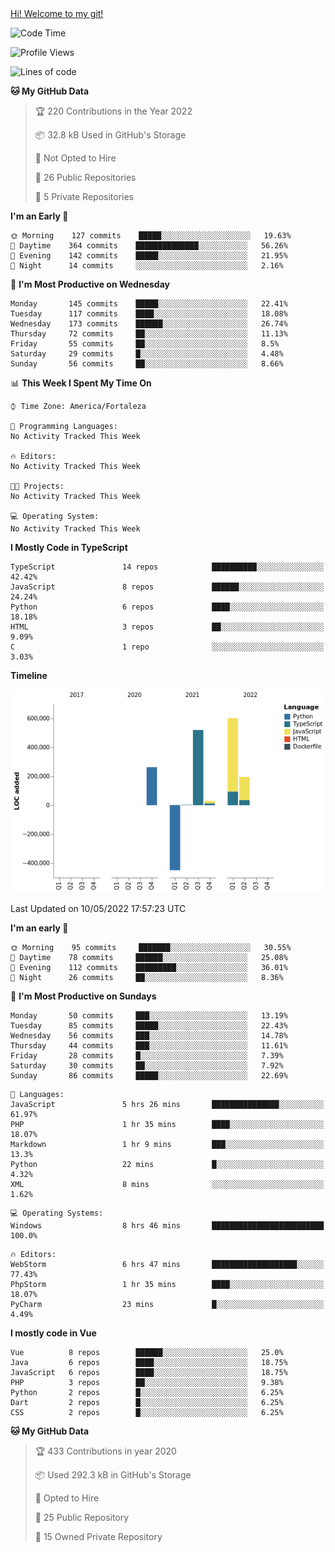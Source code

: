 <div>
  <a href="https://github.com/Orine7">Hi! Welcome to my git!</a>
</div>

<!--START_SECTION:waka-->
![Code Time](http://img.shields.io/badge/Code%20Time-1%20hr%2016%20mins-blue)

![Profile Views](http://img.shields.io/badge/Profile%20Views-26-blue)

![Lines of code](https://img.shields.io/badge/From%20Hello%20World%20I%27ve%20Written-1%20Million%20lines%20of%20code-blue)

**🐱 My GitHub Data** 

> 🏆 220 Contributions in the Year 2022
 > 
> 📦 32.8 kB Used in GitHub's Storage 
 > 
> 🚫 Not Opted to Hire
 > 
> 📜 26 Public Repositories 
 > 
> 🔑 5 Private Repositories  
 > 
**I'm an Early 🐤** 

```text
🌞 Morning    127 commits    █████░░░░░░░░░░░░░░░░░░░░   19.63% 
🌆 Daytime    364 commits    ██████████████░░░░░░░░░░░   56.26% 
🌃 Evening    142 commits    █████░░░░░░░░░░░░░░░░░░░░   21.95% 
🌙 Night      14 commits     ░░░░░░░░░░░░░░░░░░░░░░░░░   2.16%

```
📅 **I'm Most Productive on Wednesday** 

```text
Monday       145 commits    █████░░░░░░░░░░░░░░░░░░░░   22.41% 
Tuesday      117 commits    ████░░░░░░░░░░░░░░░░░░░░░   18.08% 
Wednesday    173 commits    ██████░░░░░░░░░░░░░░░░░░░   26.74% 
Thursday     72 commits     ██░░░░░░░░░░░░░░░░░░░░░░░   11.13% 
Friday       55 commits     ██░░░░░░░░░░░░░░░░░░░░░░░   8.5% 
Saturday     29 commits     █░░░░░░░░░░░░░░░░░░░░░░░░   4.48% 
Sunday       56 commits     ██░░░░░░░░░░░░░░░░░░░░░░░   8.66%

```


📊 **This Week I Spent My Time On** 

```text
⌚︎ Time Zone: America/Fortaleza

💬 Programming Languages: 
No Activity Tracked This Week

🔥 Editors: 
No Activity Tracked This Week

🐱‍💻 Projects: 
No Activity Tracked This Week

💻 Operating System: 
No Activity Tracked This Week

```

**I Mostly Code in TypeScript** 

```text
TypeScript               14 repos            ██████████░░░░░░░░░░░░░░░   42.42% 
JavaScript               8 repos             ██████░░░░░░░░░░░░░░░░░░░   24.24% 
Python                   6 repos             ████░░░░░░░░░░░░░░░░░░░░░   18.18% 
HTML                     3 repos             ██░░░░░░░░░░░░░░░░░░░░░░░   9.09% 
C                        1 repo              ░░░░░░░░░░░░░░░░░░░░░░░░░   3.03%

```


**Timeline**

![Chart not found](https://raw.githubusercontent.com/Orine7/Orine7/main/charts/bar_graph.png) 


 Last Updated on 10/05/2022 17:57:23 UTC
<!--END_SECTION:waka-->

**I'm an early 🐤**

```text
🌞 Morning    95 commits     ███████░░░░░░░░░░░░░░░░░░   30.55%
🌆 Daytime    78 commits     ██████░░░░░░░░░░░░░░░░░░░   25.08%
🌃 Evening    112 commits    █████████░░░░░░░░░░░░░░░░   36.01%
🌙 Night      26 commits     ██░░░░░░░░░░░░░░░░░░░░░░░   8.36%
```

📅 **I'm Most Productive on Sundays**

```text
Monday       50 commits     ███░░░░░░░░░░░░░░░░░░░░░░   13.19%
Tuesday      85 commits     █████░░░░░░░░░░░░░░░░░░░░   22.43%
Wednesday    56 commits     ███░░░░░░░░░░░░░░░░░░░░░░   14.78%
Thursday     44 commits     ███░░░░░░░░░░░░░░░░░░░░░░   11.61%
Friday       28 commits     █░░░░░░░░░░░░░░░░░░░░░░░░   7.39%
Saturday     30 commits     ██░░░░░░░░░░░░░░░░░░░░░░░   7.92%
Sunday       86 commits     █████░░░░░░░░░░░░░░░░░░░░   22.69%
```

```text
💬 Languages:
JavaScript               5 hrs 26 mins       ███████████████░░░░░░░░░░   61.97%
PHP                      1 hr 35 mins        ████░░░░░░░░░░░░░░░░░░░░░   18.07%
Markdown                 1 hr 9 mins         ███░░░░░░░░░░░░░░░░░░░░░░   13.3%
Python                   22 mins             █░░░░░░░░░░░░░░░░░░░░░░░░   4.32%
XML                      8 mins              ░░░░░░░░░░░░░░░░░░░░░░░░░   1.62%
```

```text
💻 Operating Systems:
Windows                  8 hrs 46 mins       █████████████████████████   100.0%
```

```text
🔥 Editors:
WebStorm                 6 hrs 47 mins       ███████████████████░░░░░░   77.43%
PhpStorm                 1 hr 35 mins        ████░░░░░░░░░░░░░░░░░░░░░   18.07%
PyCharm                  23 mins             █░░░░░░░░░░░░░░░░░░░░░░░░   4.49%
```

**I mostly code in Vue**

```text
Vue          8 repos        ██████░░░░░░░░░░░░░░░░░░░   25.0%
Java         6 repos        ████░░░░░░░░░░░░░░░░░░░░░   18.75%
JavaScript   6 repos        ████░░░░░░░░░░░░░░░░░░░░░   18.75%
PHP          3 repos        ██░░░░░░░░░░░░░░░░░░░░░░░   9.38%
Python       2 repos        █░░░░░░░░░░░░░░░░░░░░░░░░   6.25%
Dart         2 repos        █░░░░░░░░░░░░░░░░░░░░░░░░   6.25%
CSS          2 repos        █░░░░░░░░░░░░░░░░░░░░░░░░   6.25%
```

**🐱 My GitHub Data**

> 🏆 433 Contributions in year 2020
>
> 📦 Used 292.3 kB in GitHub's Storage
>
> 💼 Opted to Hire
>
> 📜 25 Public Repository
>
> 🔑 15 Owned Private Repository
